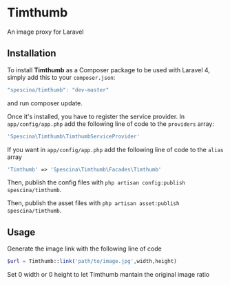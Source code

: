 # Timthumb
An image proxy for Laravel

## Installation
To install __Timthumb__ as a Composer package to be used with Laravel 4, simply add this to your `composer.json`:
```javascript
"spescina/timthumb": "dev-master"
```
and run composer update.

Once it's installed, you have to register the service provider. In `app/config/app.php` add the following line of code to the `providers` array:
```php
'Spescina\Timthumb\TimthumbServiceProvider'
```
If you want in `app/config/app.php` add the following line of code to the `alias` array
```php
'Timthumb' => 'Spescina\Timthumb\Facades\Timthumb'
```
Then, publish the config files with `php artisan config:publish spescina/timthumb`.

Then, publish the asset files with `php artisan asset:publish spescina/timthumb`.

## Usage
Generate the image link with the following line of code
```php
$url = Timthumb::link('path/to/image.jpg',width,height)
```
Set 0 width or 0 height to let Timthumb mantain the original image ratio
